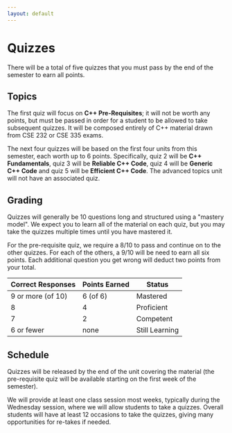 ```yaml
---
layout: default
---
```


# Quizzes

There will be a total of five quizzes that you must pass by the end of the semester to earn all points.

## Topics

The first quiz will focus on **C++ Pre-Requisites**; it will not be worth any points, but must be passed in order for a student to be allowed to take subsequent quizzes.  It will be composed entirely of C++ material drawn from CSE 232 or CSE 335 exams.

The next four quizzes will be based on the first four units from this semester, each worth up to 6 points.  Specifically, quiz 2 will be **C++ Fundamentals**, quiz 3 will be **Reliable C++ Code**, quiz 4 will be **Generic C++ Code** and quiz 5 will be **Efficient C++ Code**.  The advanced topics unit will not have an associated quiz.

## Grading

Quizzes will generally be 10 questions long and structured using a "mastery model".  We expect you to learn all of the material on each quiz, but you may take the quizzes multiple times until you have mastered it.

For the pre-requisite quiz, we require a 8/10 to pass and continue on to the other quizzes.  For each of the others, a 9/10 will be need to earn all six points.  Each additional question you get wrong will deduct two points from your total. 

| Correct Responses | Points Earned | Status |
| --- | --- | --- |
| 9 or more (of 10) | 6 (of 6) | Mastered |
| 8 | 4 | Proficient |
| 7 | 2 | Competent |
| 6 or fewer | none | Still Learning |

## Schedule

Quizzes will be released by the end of the unit covering the material (the pre-requisite quiz will be available starting on the first week of the semester).

We will provide at least one class session most weeks, typically during the Wednesday session, where we will allow students to take a quizzes.  Overall students will have at least 12 occasions to take the quizzes, giving many opportunities for re-takes if needed.